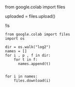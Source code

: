 from google.colab import files

uploaded = files.upload()





!ls





```
from google.colab import files
import os

dir = os.walk("log2")
names = []
for i , p , f in dir:
    for t in f:
      names.append(t)
      
      
for i in names:
    files.download(i)
```

